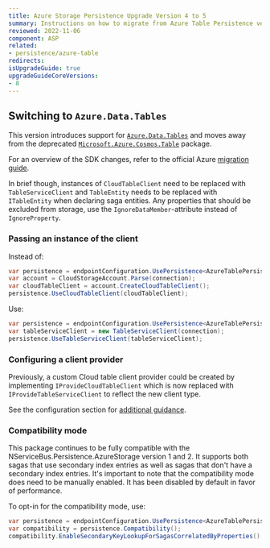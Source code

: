 ```yaml
---
title: Azure Storage Persistence Upgrade Version 4 to 5
summary: Instructions on how to migrate from Azure Table Persistence version 4 to 5
reviewed: 2022-11-06
component: ASP
related:
- persistence/azure-table
redirects:
isUpgradeGuide: true
upgradeGuideCoreVersions:
- 8
---
```



## Switching to `Azure.Data.Tables`

This version introduces support for [`Azure.Data.Tables`](https://www.nuget.org/packages/Azure.Data.Tables/) and moves away from the deprecated [`Microsoft.Azure.Cosmos.Table`](https://www.nuget.org/packages/Microsoft.Azure.Cosmos.Table/1.0.8) package.

For an overview of the SDK changes, refer to the official Azure [migration guide](https://github.com/Azure/azure-sdk-for-net/blob/main/sdk/tables/Azure.Data.Tables/MigrationGuide.md).

In brief though, instances of `CloudTableClient` need to be replaced with `TableServiceClient` and `TableEntity` needs to be replaced with `ITableEntity` when declaring saga entities. Any properties that should be excluded from storage, use the `IgnoreDataMember`-attribute instead of `IgnoreProperty`.

### Passing an instance of the client

Instead of:

```csharp
var persistence = endpointConfiguration.UsePersistence<AzureTablePersistence>();
var account = CloudStorageAccount.Parse(connection);
var cloudTableClient = account.CreateCloudTableClient();
persistence.UseCloudTableClient(cloudTableClient);
```

Use:

```csharp
var persistence = endpointConfiguration.UsePersistence<AzureTablePersistence>();
var tableServiceClient = new TableServiceClient(connection);
persistence.UseTableServiceClient(tableServiceClient);
```

### Configuring a client provider

Previously, a custom Cloud table client provider could be created by implementing `IProvideCloudTableClient` which is now replaced with `IProvideTableServiceClient` to reflect the new client type.

See the configuration section for [additional guidance](/persistence/azure-table/configuration.md#configuring-a-cloud-table-client-provider).

### Compatibility mode

This package continues to be fully compatible with the NServiceBus.Persistence.AzureStorage version 1 and 2. It supports both sagas that use secondary index entries as well as sagas that don't have a secondary index entries.
It's important to note that the compatibility mode does need to be manually enabled. It has been disabled by default in favor of performance.

To opt-in for the compatibility mode, use:

```csharp
var persistence = endpointConfiguration.UsePersistence<AzureTablePersistence>();
var compatibility = persistence.Compatibility();
compatibility.EnableSecondaryKeyLookupForSagasCorrelatedByProperties();
```